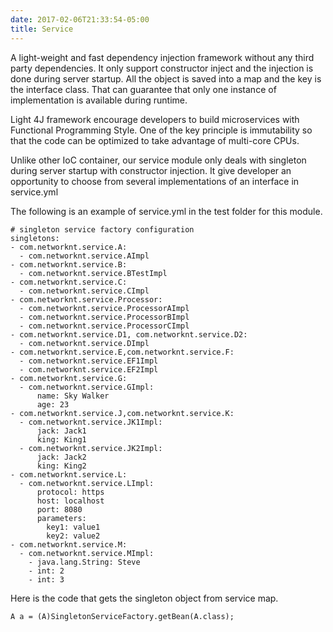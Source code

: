 ```yaml
---
date: 2017-02-06T21:33:54-05:00
title: Service
---
```


A light-weight and fast dependency injection framework without any third
party dependencies. It only support constructor inject and the injection is done
during server startup. All the object is saved into a map and the key is the
interface class. That can guarantee that only one instance of implementation
is available during runtime. 

Light 4J framework encourage developers to build microservices with Functional
Programming Style. One of the key principle is immutability so that the code can
be optimized to take advantage of multi-core CPUs. 

Unlike other IoC container, our service module only deals with singleton during
server startup with constructor injection. It give developer an opportunity to
choose from several implementations of an interface in service.yml

The following is an example of service.yml in the test folder for this module.

```
# singleton service factory configuration
singletons:
- com.networknt.service.A:
  - com.networknt.service.AImpl
- com.networknt.service.B:
  - com.networknt.service.BTestImpl
- com.networknt.service.C:
  - com.networknt.service.CImpl
- com.networknt.service.Processor:
  - com.networknt.service.ProcessorAImpl
  - com.networknt.service.ProcessorBImpl
  - com.networknt.service.ProcessorCImpl
- com.networknt.service.D1, com.networknt.service.D2:
  - com.networknt.service.DImpl
- com.networknt.service.E,com.networknt.service.F:
  - com.networknt.service.EF1Impl
  - com.networknt.service.EF2Impl
- com.networknt.service.G:
  - com.networknt.service.GImpl:
      name: Sky Walker
      age: 23
- com.networknt.service.J,com.networknt.service.K:
  - com.networknt.service.JK1Impl:
      jack: Jack1
      king: King1
  - com.networknt.service.JK2Impl:
      jack: Jack2
      king: King2
- com.networknt.service.L:
  - com.networknt.service.LImpl:
      protocol: https
      host: localhost
      port: 8080
      parameters:
        key1: value1
        key2: value2
- com.networknt.service.M:
  - com.networknt.service.MImpl:
    - java.lang.String: Steve
    - int: 2
    - int: 3

```

Here is the code that gets the singleton object from service map. 

```
A a = (A)SingletonServiceFactory.getBean(A.class);
```

